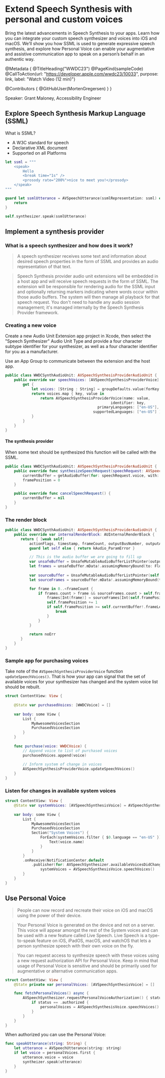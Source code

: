 # Extend Speech Synthesis with personal and custom voices

Bring the latest advancements in Speech Synthesis to your apps. Learn how you can integrate your custom speech synthesizer and voices into iOS and macOS. We’ll show you how SSML is used to generate expressive speech synthesis, and explore how Personal Voice can enable your augmentative and assistive communication app to speak on a person’s behalf in an authentic way.

@Metadata {
   @TitleHeading("WWDC23")
   @PageKind(sampleCode)
   @CallToAction(url: "https://developer.apple.com/wwdc23/10033", purpose: link, label: "Watch Video (12 min)")

   @Contributors {
      @GitHubUser(MortenGregersen)
   }
}



Speaker: Grant Maloney, Accessibility Engineer

## Explore Speech Synthesis Markup Language (SSML)

What is SSML?
- A W3C standard for speech
- Declarative XML document
- Supported on all Platforms

```swift
let ssml = """
    <speak>
        Hello
        <break time="1s" />
        <prosody rate="200%">nice to meet you!</prosody>
    </speak>
"""

guard let ssmlUtterance = AVSpeechUtterance(ssmlRepresentation: ssml) else {
    return
}

self.synthesizer.speak(ssmlUtterance)
```

## Implement a synthesis provider

### What is a speech synthesizer and how does it work?

> A speech synthesizer receives some text and information about desired speech properties in the form of SSML and provides an audio representation of that text.

> Speech Synthesis provider audio unit extensions will be embedded in a host app and will receive speech requests in the form of SSML. The extension will be responsible for rendering audio for the SSML input and optionally returning markers indicating where words occur within those audio buffers. The system will then manage all playback for that speech request. You don't need to handle any audio session management; it's managed internally by the Speech Synthesis Provider framework.

### Creating a new voice

Create a new Audio Unit Extension app project in Xcode, then select the "Speech Synthesizer" Audio Unit Type and provide a four character subtype identifier for your synthesizer, as well as a four character identifier for you as a manufacturer.

Use an App Group to communicate between the extension and the host app.

```swift
public class WWDCSynthAudioUnit: AVSpeechSynthesisProviderAudioUnit {
    public override var speechVoices: [AVSpeechSynthesisProviderVoice] {
        get {
            let voices: [String : String] = groupDefaults.value(forKey: "voices") as? [String : String] ?? [:]
            return voices.map { key, value in
                return AVSpeechSynthesisProviderVoice(name: value,
                                                identifier: key,
                                          primaryLanguages: ["en-US"],
                                        supportedLanguages: ["en-US"] )
            }
        }
    }
}
```

#### The synthesis provider

When some text should be synthesized this function will be called with the SSML.

```swift
public class WWDCSynthAudioUnit: AVSpeechSynthesisProviderAudioUnit {
    public override func synthesizeSpeechRequest(speechRequest: AVSpeechSynthesisProviderRequest) {
        currentBuffer = getAudioBuffer(for: speechRequest.voice, with: speechRequest.ssmlRepresentation)
        framePosition = 0
    }

    public override func cancelSpeechRequest() {
        currentBuffer = nil
    }
}
```

### The render block

```swift
public class WWDCSynthAudioUnit: AVSpeechSynthesisProviderAudioUnit {
    public override var internalRenderBlock: AUInternalRenderBlock {
       return { [weak self]
           actionFlags, timestamp, frameCount, outputBusNumber, outputAudioBufferList, _, _ in
           guard let self else { return kAudio_ParamError }

           // This is the audio buffer we are going to fill up
           var unsafeBuffer = UnsafeMutableAudioBufferListPointer(outputAudioBufferList)[0]
           let frames = unsafeBuffer.mData!.assumingMemoryBound(to: Float32.self)
                
           var sourceBuffer = UnsafeMutableAudioBufferListPointer(self.currentBuffer!.mutableAudioBufferList)[0]
           let sourceFrames = sourceBuffer.mData!.assumingMemoryBound(to: Float32.self)

           for frame in 0..<frameCount {
               if frames.count > frame && sourceFrames.count > self.framePosition {
                   frames[Int(frame)] = sourceFrames[Int(self.framePosition)]
                   self.framePosition += 1
                   if self.framePosition >= self.currentBuffer!.frameLength {
                       break
                   }
               }
           }
                
           return noErr
       }
    }
}
```

### Sample app for purchasing voices

Take note of the `AVSpeechSynthesisProviderVoice` function `updateSpeechVoices()`. That is how your app can signal that the set of available voices for your synthesizer has changed and the system voice list should be rebuilt.

```swift
struct ContentView: View {
    
    @State var purchasedVoices: [WWDCVoice] = []
    
    var body: some View {
        List {
            MyAwesomeVoicesSection
            PurchasedVoicesSection
        }
    }
    
    func purchase(voice: WWDCVoice) {
        // Append voice to list of purchased voices
        purchasedVoices.append(voice)
        
        // Inform system of change in voices
        AVSpeechSynthesisProviderVoice.updateSpeechVoices()
    }
}
```

### Listen for changes in available system voices

```swift
struct ContentView: View {
    @State var systemVoices: [AVSpeechSynthesisVoice] = AVSpeechSynthesisVoice.speechVoices()
    
    var body: some View {
        List {
            MyAwesomeVoicesSection
            PurchasedVoicesSection
            Section("System Voices") {
                ForEach(systemVoices.filter { $0.language == "en-US" }) { voice in
                    Text(voice.name)
                }
            }
        }
        .onReceive(NotificationCenter.default
            .publisher(for: AVSpeechSynthesizer.availableVoicesDidChangeNotification)) { _ in
                systemVoices = AVSpeechSynthesisVoice.speechVoices()
        }
    }
}
```

## Use Personal Voice

> People can now record and recreate their voice on iOS and macOS using the power of their device.

> Your Personal Voice is generated on the device and not on a server. This voice will appear amongst the rest of the System voices and can be used with a new feature called Live Speech. Live Speech is a type-to-speak feature on iOS, iPadOS, macOS, and watchOS that lets a person synthesize speech with their own voice on the fly.

> You can request access to synthesize speech with these voices using a new request authorization API for Personal Voice. Keep in mind that usage of Personal Voice is sensitive and should be primarily used for augmentative or alternative communication apps.

```swift
struct ContentView: View {
    @State private var personalVoices: [AVSpeechSynthesisVoice] = []

    func fetchPersonalVoices() async {
        AVSpeechSynthesizer.requestPersonalVoiceAuthorization() { status in
            if status == .authorized {
                personalVoices = AVSpeechSynthesisVoice.speechVoices().filter { $0.voiceTraits.contains(.isPersonalVoice) }
            }
        }
    }
}
```

When authorized you can use the Personal Voice:

```swift
func speakUtterance(string: String) {
    let utterance = AVSpeechUtterance(string: string)
    if let voice = personalVoices.first {
        utterance.voice = voice
        syntheizer.speak(utterance)
    }
}
```
